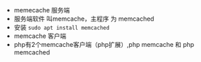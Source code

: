 - memecache 服务端
 - 服务端软件 叫memcache，主程序 为 memcached
 - 安装 `sudo apt install memcached`
- memcache 客户端
 - php有2个memcache客户端（php扩展）,php memcache 和 php memcached
